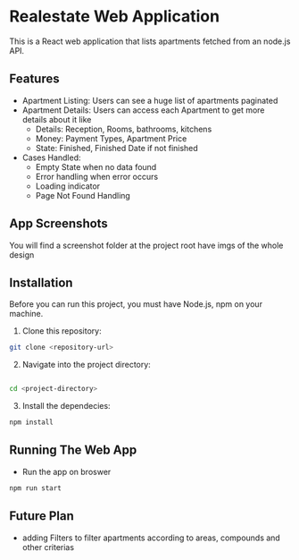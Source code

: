 # Realestate Web Application

This is a React web application that lists apartments fetched from an node.js API.


## Features

- Apartment Listing: Users can see a huge list of apartments paginated
- Apartment Details: Users can access each Apartment to get more details about it like
  - Details: Reception, Rooms, bathrooms, kitchens
  - Money: Payment Types, Apartment Price
  - State: Finished, Finished Date if not finished
- Cases Handled:
  - Empty State when no data found
  - Error handling when error occurs
  - Loading indicator
  - Page Not Found Handling

## App Screenshots

You will find a screenshot folder at the project root have imgs of the whole design

## Installation

Before you can run this project, you must have Node.js, npm on your machine.

1. Clone this repository:

```bash
git clone <repository-url>
```

2. Navigate into the project directory:

```bash

cd <project-directory>
```

3. Install the dependecies:

```bash
npm install
```

## Running The Web App
- Run the app on broswer

```bash
npm run start
```

## Future Plan

- adding Filters to filter apartments according to areas, compounds and other criterias
